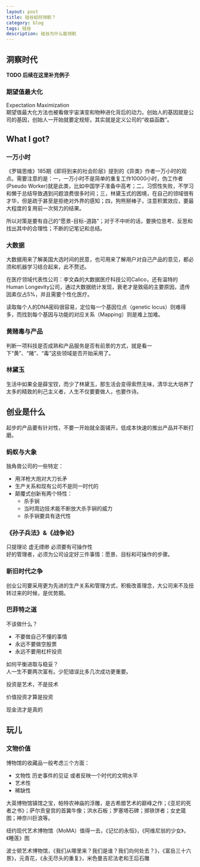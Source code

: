 ```yaml
---
layout: post
title: 硅谷如何领航？
category: blog
tags: 硅谷
description: 硅谷为什么能领航
---
```


## 洞察时代
**<span class="todo-span">TODO 后续在这里补充例子</span>**
### 期望值最大化
Expectation Maximization<br/>
期望值最大化方法也被看做宇宙演变和物种进化背后的动力。创始人的基因就是公司的基因，创始人一开始就要定规矩，其实就是定义公司的“收益函数”。
## What I got?
### 一万小时
《罗辑思维》185期《即将到来的社会阶层》提到的《异类》作者一万小时的观点。需要注意的是：一，一万小时不是简单的重复工作10000小时，伪工作者(Pseudo Worker)就是此类，比如中国学子准备中高考；二，习惯性失败，不学习和懒于总结导致遇到问题浪费很多时间；三，林黛玉式的困境，在自己的领域很有才华，但是疏于甚至是拒绝对外界的感知；四，狗熊掰棒子，注意积累效应，要最大程度的复用前一次努力的结果。

所以对策是要有自己的“愿景-目标-道路”；对于不中听的话，要换位思考、反思和找出其中的合理性；不断的记笔记和总结。

### 大数据
大数据用来了解美国大选时间的民意，也可用来了解用户对自己产品的意见，都必须和机器学习结合起来，此不赘述。

在医疗领域代表性公司：李文森的大数据医疗科技公司Calico，还有温特的Human Longevity公司，通过大数据统计发现，衰老才是致癌的主要原因，遗传因素仅占5%，并且需要个性化医疗。

读取每个人的DNA密码很容易，定位每一个基因位点（genetic locus）则难得多，而找到每个基因与功能的对应关系（Mapping）则是难上加难。

### 黄赌毒与产品
判断一项科技是否成熟和产品服务是否有前景的方式，就是看一下“黄”、“赌”、“毒”这些领域是否开始采用了。

### 林黛玉
生活中如果全是薛宝钗，而少了林黛玉，那生活会变得索然无味，清华北大培养了太多的精致的利己主义者，人生不仅要要做人，也要作诗。

## 创业是什么
起步的产品要有针对性，不要一开始就全面铺开。低成本快速的推出产品并不断打磨。
### 蚂蚁与大象
独角兽公司的一些特定：
+ 用洋枪大炮对大刀长矛
+ 生产关系和现有公司不是同一时代的
+ 颠覆式创新有两个特性：
    + 杀手锏 
    + 当时周边技术能不断放大杀手锏的威力
    + 杀手锏要具有迭代性

### 《孙子兵法》&《战争论》
只提理论 虚无缥缈 必须要有可操作性<br/>
好的管理者，必须为公司设定好三件事情：愿景、目标和可操作的步骤。
### 新旧时代之争
创业公司要采用更为先进的生产关系和管理方式，积极改善理念，大公司来不及扭转过来的时候，是优势期。

### 巴菲特之道
不该做什么？
+ 不要做自己不懂的事情
+ 永远不要做空股票
+ 永远不要用杠杆投资

如何平衡进取与稳妥？<br>
人一生不要两次富有。少犯错误比多几次成功更重要。

投资是艺术，不是技术

价值投资才算是投资

现金流才是真的


## 玩儿
### 文物价值
博物馆的收藏品一般考虑三个方面：
+ 文物性 历史事件的见证 或者反映一个时代的文明水平
+ 艺术性
+ 稀缺性

大英博物馆镇馆之宝，帕特农神庙的浮雕，是古希腊艺术的巅峰之作；《亚尼的死者之书》；萨尔贡皇宫的首冀牛像；洪水石板；罗塞塔石碑；掷铁饼者；女史箴图；神奈川巨浪等。

纽约现代艺术博物馆（MoMA）值得一去，《记忆的永恒》，《阿维尼翁的少女》，《睡莲》图

波士顿艺术博物馆，《我们从哪里来？我们是谁？我们向何处去？》，《富岳三十六景》，元青花，《永无尽头的重复》，米色曼吉尼法老和王后石雕






[0]: http://www.jianshu.com/p/07eb19957991 "CSS浮动float详解"






